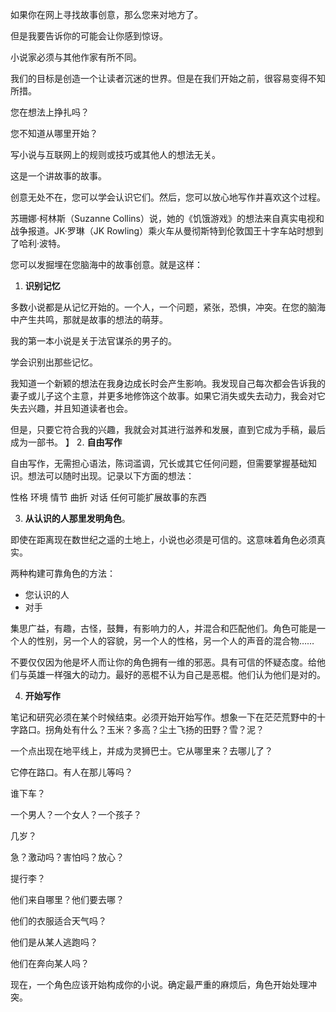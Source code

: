 如果你在网上寻找故事创意，那么您来对地方了。

但是我要告诉你的可能会让你感到惊讶。

小说家必须与其他作家有所不同。

我们的目标是创造一个让读者沉迷的世界。但是在我们开始之前，很容易变得不知所措。

您在想法上挣扎吗？

您不知道从哪里开始？

写小说与互联网上的规则或技巧或其他人的想法无关。

这是一个讲故事的故事。

创意无处不在，您可以学会认识它们。然后，您可以放心地写作并喜欢这个过程。

苏珊娜·柯林斯（Suzanne Collins）说，她的《饥饿游戏》的想法来自真实电视和战争报道。JK·罗琳（JK Rowling）乘火车从曼彻斯特到伦敦国王十字车站时想到了哈利·波特。

您可以发掘埋在您脑海中的故事创意。就是这样：

1. **识别记忆**

多数小说都是从记忆开始的。一个人，一个问题，紧张，恐惧，冲突。在您的脑海中产生共鸣，那就是故事的想法的萌芽。

我的第一本小说是关于法官谋杀的男子的。

学会识别出那些记忆。

我知道一个新颖的想法在我身边成长时会产生影响。我发现自己每次都会告诉我的妻子或儿子这个主意，并更多地修饰这个故事。如果它消失或失去动力，我会对它失去兴趣，并且知道读者也会。

但是，只要它符合我的兴趣，我就会对其进行滋养和发展，直到它成为手稿，最后成为一部书。
】
2. **自由写作**

自由写作，无需担心语法，陈词滥调，冗长或其它任何问题，但需要掌握基础知识。想法可以随时出现。记录以下方面的想法：

性格
环境
情节
曲折
对话
任何可能扩展故事的东西

3. **从认识的人那里发明角色**。

即使在距离现在数世纪之遥的土地上，小说也必须是可信的。这意味着角色必须真实。  

两种构建可靠角色的方法：

- 您认识的人
- 对手

集思广益，有趣，古怪，鼓舞，有影响力的人，并混合和匹配他们。角色可能是一个人的性别，另一个人的容貌，另一个人的性格，另一个人的声音的混合物……

不要仅仅因为他是坏人而让你的角色拥有一维的邪恶。具有可信的怀疑态度。给他们与英雄一样强大的动力。最好的恶棍不认为自己是恶棍。他们认为他们是对的。

4. **开始写作**

笔记和研究必须在某个时候结束。必须开始开始写作。想象一下在茫茫荒野中的十字路口。拐角处有什么？玉米？多高？尘土飞扬的田野？雪？泥？

一个点出现在地平线上，并成为灵狮巴士。它从哪里来？去哪儿了？

它停在路口。有人在那儿等吗？

谁下车？

一个男人？一个女人？一个孩子？

几岁？

急？激动吗？害怕吗？放心？

提行李？

他们来自哪里？他们要去哪？

他们的衣服适合天气吗？

他们是从某人逃跑吗？

他们在奔向某人吗？

现在，一个角色应该开始构成你的小说。确定最严重的麻烦后，角色开始处理冲突。
